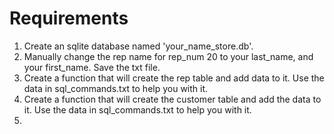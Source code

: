 # Requirements
1. Create an sqlite database named 'your_name_store.db'.
2. Manually change the rep name for rep_num 20 to your last_name, and your first_name. Save the txt file.
3. Create a function that will create the rep table and add data to it.  Use the data in sql_commands.txt to help you with it.
4. Create a function that will create the customer table and add the data to it. Use the data in sql_commands.txt to help you with it.
5. 

 
